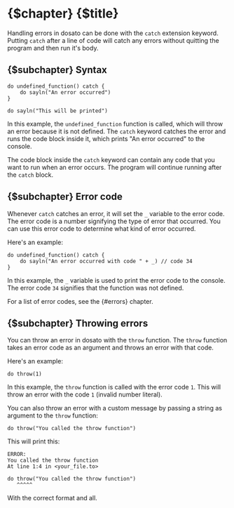 # {$chapter} {$title}

Handling errors in dosato can be done with the `catch` extension keyword. Putting `catch` after a line of code will catch any errors without quitting the program and then run it's body.

## {$subchapter} Syntax

```dosato
do undefined_function() catch {
    do sayln("An error occurred")
}

do sayln("This will be printed")
```

In this example, the `undefined_function` function is called, which will throw an error because it is not defined. The `catch` keyword catches the error and runs the code block inside it, which prints "An error occurred" to the console.

The code block inside the `catch` keyword can contain any code that you want to run when an error occurs. The program will continue running after the `catch` block.

## {$subchapter} Error code

Whenever `catch` catches an error, it will set the `_` variable to the error code. The error code is a number signifying the type of error that occurred. You can use this error code to determine what kind of error occurred.

Here's an example:

```dosato
do undefined_function() catch {
    do sayln("An error occurred with code " + _) // code 34
}
```

In this example, the `_` variable is used to print the error code to the console. The error code `34` signifies that the function was not defined.

For a list of error codes, see the {#errors} chapter.

## {$subchapter} Throwing errors

You can throw an error in dosato with the `throw` function. The `throw` function takes an error code as an argument and throws an error with that code.

Here's an example:

```dosato
do throw(1)
```

In this example, the `throw` function is called with the error code `1`. This will throw an error with the code `1` (invalid number literal).

You can also throw an error with a custom message by passing a string as argument to the `throw` function:

```dosato
do throw("You called the throw function")
```

This will print this:

```raw
ERROR: 
You called the throw function
At line 1:4 in <your_file.to>

do throw("You called the throw function")
   ^^^^^
```

With the correct format and all.